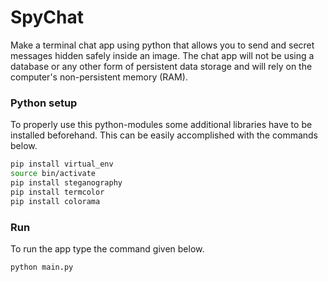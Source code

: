 # SpyChat
Make a terminal chat app using python that allows you to send and secret messages hidden safely inside an image.
The chat app will not be using a database or any other form of persistent data storage 
and will rely on the computer's non-persistent memory (RAM).

### Python setup

To properly use this python-modules some additional libraries have to be
installed beforehand. This can be easily accomplished with the commands below.

```bash
pip install virtual_env
source bin/activate
pip install steganography
pip install termcolor
pip install colorama
```

### Run 
To run the app type the command given below.

```bash
python main.py
```


